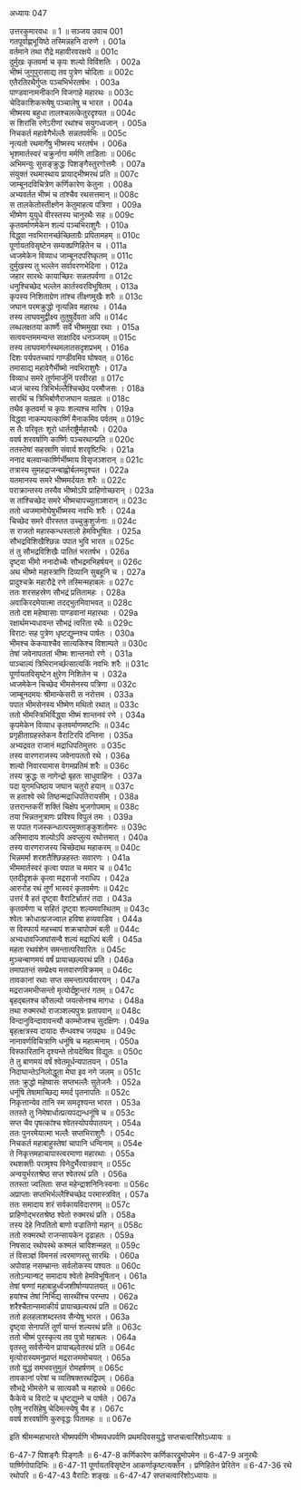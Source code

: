 अध्यायः 047

उत्तरकुमारवधः ॥ 1 ॥
सञ्जय उवाच 	001  
गतपूर्वाह्णभूयिष्ठे तस्मिन्नहनि दारुणे ।	001a  
वर्तमाने तथा रौद्रे महावीरवरक्षये ॥	001c  
दुर्मुखः कृतवर्मा च कृपः शल्यो विविंशतिः ।	002a  
भीष्मं जुगुपुरासाद्य तव पुत्रेण चोदिताः ॥	002c  
एतैरतिरथैर्गुप्तः पञ्चभिर्भरतर्षभः ।	003a  
पाण्डवानामनीकानि विजगाहे महारथः ॥	003c  
चेदिकाशिकरूषेषु पञ्चालेषु च भारत ।	004a  
भीष्मस्य बहुधा तालश्चलत्केतुरदृश्यत ॥	004c  
स शिरांसि रणेऽरीणां रथांश्च सयुगध्वजान् ।	005a  
निचकर्त महावेगैर्भल्लैः सन्नतपर्वभिः ॥	005c  
नृत्यतो रथमार्गेषु भीष्मस्य भरतर्षभ ।	006a  
भृशमार्तस्वरं चक्रुर्नागा मर्मणि ताडिताः ॥	006c  
अभिमन्युः सुसङ्क्रुद्धः पिशङ्गैस्तुरगोत्तमैः ।	007a  
संयुक्तं रथमास्थाय प्रायाद्भीष्मरथं प्रति ॥	007c  
जाम्बूनदविचित्रेण कर्णिकारेण केतुना ।	008a  
अभ्यवर्तत भीष्मं च तांश्चैव रथसत्तमान् ॥	008c  
स तालकेतोस्तीक्ष्णेन केतुमाहत्य पत्रिणा ।	009a  
भीष्मेण युयुधे वीरस्तस्य चानुरथैः सह ॥	009c  
कृतवर्माणमेकेन शल्यं पञ्चभिराशुगैः ।	010a  
विद्ध्वा नवभिरानर्च्छच्छिताग्रैः प्रपितामहम् ॥	010c  
पूर्णायतविसृष्टेन सम्यक्प्रणिहितेन च ।	011a  
ध्वजमेकेन विव्याध जाम्बूनदपरिष्कृतम् ॥	011c  
दुर्मुखस्य तु भल्लेन सर्वावरणभेदिना ।	012a  
जहार सारथेः कायाच्छिरः सन्नतपर्वणा ॥	012c  
धनुश्चिच्छेद भल्लेन कार्तस्वरविभूषितम् ।	013a  
कृपस्य निशिताग्रेण तांश्च तीक्ष्णमुखैः शरैः ॥	013c  
जघान परमक्रुद्धो नृत्यन्निव महारथः ।	014a  
तस्य लाघवमुद्वीक्ष्य तुतुषुर्देवता अपि ॥	014c  
लब्धलक्षतया कार्ष्णेः सर्वे भीष्ममुखा रथाः ।	015a  
सत्ववन्तममन्यन्त साक्षादिव धनञ्जयम् ॥	015c  
तस्य लाघवमार्गस्थमलातसदृशप्रभम् ।	016a  
दिशः पर्यपतच्चापं गाण्डीवमिव घोषवत् ॥	016c  
तमासाद्य महावेगैर्भीष्मो नवभिराशुगैः ।	017a  
विव्याध समरे तूर्णमार्जुनिं परवीरहा ॥	017c  
ध्वजं चास्य त्रिभिर्भल्लैश्चिच्छेद परमौजसः ।	018a  
सारथिं च त्रिभिर्बाणैराजघान यतव्रतः ॥	018c  
तथैव कृतवर्मा च कृपः शल्यश्च मारिष ।	019a  
विद्ध्वा नाकम्पयत्कार्ष्णिं मैनाकमिव पर्वतम् ॥	019c  
स तैः परिवृतः शूरो धार्तराष्ट्रैर्महारथैः ।	020a  
ववर्ष शरवर्षाणि कार्ष्णिः पञ्चरथान्प्रति ॥	020c  
ततस्तेषां सहस्राणि संवार्य शरवृष्टिभिः ।	021a  
ननाद बलवान्कार्ष्णिर्भीष्माय विसृजञ्शरान् ॥	021c  
तत्रास्य सुमहद्राजन्बाह्वोर्बलमदृश्यत ।	022a  
यतमानस्य समरे भीष्ममर्दयतः शरैः ॥	022c  
पराक्रान्तस्य तस्यैव भीष्मोऽपि प्राहिणोच्छरान् ।	023a  
स तांश्चिच्छेद समरे भीष्मचापच्युताञ्शरान् ॥	023c  
ततो ध्वजमामोघेषुर्भीष्मस्य नवभिः शरैः ।	024a  
चिच्छेद समरे वीरस्तत उच्चुक्रुशुर्जनाः ॥	024c  
स राजतो महास्कन्धस्तालो हेमविभूषितः ।	025a  
सौभद्रविशिखैश्छिन्नः पपात भुवि भारत ॥	025c  
तं तु सौभद्रविशिखैः पातितं भरतर्षभ ।	026a  
दृष्ट्वा भीमो ननादोच्चैः सौभद्रमभिहर्षयन् ॥	026c  
अथ भीष्मो महास्त्राणि दिव्यानि सुबहूनि च ।	027a  
प्रादुश्चक्रे महारौद्रे रणे तस्मिन्महाबलः ॥	027c  
ततः शरसहस्रेण सौभद्रं प्रतितामहः ।	028a  
अवाकिरदमेयात्मा तदद्भुतमिवाभवत् ॥	028c  
ततो दश महेष्वासाः पाण्डवानां महारथाः ।	029a  
रक्षार्थमभ्यधावन्त सौभद्रं त्वरिता रथैः ॥	029c  
विराटः सह पुत्रेण धृष्टद्युम्नश्च पार्षतः ।	030a  
भीमश्च केकयाश्चैव सात्यकिश्च विशाम्पते ॥	030c  
तेषां जवेनापततां भीष्मः शान्तनवो रणे ।	031a  
पाञ्चाल्यं त्रिभिरानर्च्छत्सात्यकिं नवभिः शरैः ॥	031c  
पूर्णायतविसृष्टेन क्षुरेण निशितेन च ।	032a  
ध्वजमेकेन चिच्छेद भीमसेनस्य पत्रिणा ॥	032c  
जाम्बूनदमयः श्रीमान्केसरी स नरोत्तम ।	033a  
पपात भीमसेनस्य भीष्मेण मथितो रथात् ॥	033c  
ततो भीमस्त्रिभिर्विद्ध्वा भीष्मं शान्तनवं रणे ।	034a  
कृपमेकेन विव्याध कृतवर्माणमष्टभिः ॥	034c  
प्रगृहीताग्रहस्तेकन वैराटिरपि दन्तिना ।	035a  
अभ्यद्रवत राजानं मद्राधिपतिमुत्तरः ॥	035c  
तस्य वारणराजस्य जवेनापततो रथे ।	036a  
शल्यो निवारयामास वेगमप्रतिमं शरैः ॥	036c  
तस्य क्रुद्धः स नागेन्द्रो बृहतः साधुवाहिनः ।	037a  
पदा युगमधिष्ठाय जघान चतुरो हयान् ॥	037c  
स हताश्वे रथे तिष्ठन्मद्राधिपतिरायसीम् ।	038a  
उत्तरान्तकरीं शक्तिं चिक्षेप भुजगोपमाम् ॥	038c  
तया भिन्नतनुत्राणः प्रविश्य विपुलं तमः ।	039a  
स पपात गजस्कन्धात्परमुक्ताङ्कुशतोमरः ॥	039c  
असिमादाय शल्योऽपि अवप्लुत्य रथोत्तमात् ।	040a  
तस्य वारणराजस्य चिच्छेदाथ महाकरम् ॥	040c  
भिन्नमर्मा शरशतैश्छिन्नहस्तः सवारणः ।	041a  
भीममार्तस्वरं कृत्वा पपात च ममार च ॥	041c  
एतदीदृशकं कृत्वा मद्रराजो नराधिप ।	042a  
आरुरोह रथं तूर्णं भास्वरं कृतवर्मणः ॥	042c  
उत्तरं वै हतं दृष्ट्वा वैराटिर्भ्रातरं तदा ।	043a  
कृतवर्मणा च सहितं दृष्ट्वा शल्यमवस्थितम् ॥	043c  
श्वेतः क्रोधात्प्रजज्वाल हविषा हव्यवाडिव ।	044a  
स विस्फार्य महच्चापं शक्रचापोपमं बली ॥	044c  
अभ्यधावज्जिघांसन्वै शल्यं मद्राधिपं बली ।	045a  
महता रथवंशेन समन्तात्परिवारितः ॥	045c  
मुञ्चन्बाणमयं वर्षं प्रायाच्छल्यरथं प्रति ।	046a  
तमापतन्तं सम्प्रेक्ष्य मत्तवारणविक्रमम् ॥	046c  
तावकानां रथाः सप्त समन्तात्पर्यवारयन् ।	047a  
मद्रराजमभीप्सन्तो मृत्योर्दंष्ट्रान्तरं गतम् ॥	047c  
बृहद्बलश्च कौसल्यो जयत्सेनश्च मागधः ।	048a  
तथा रुक्मरथो राजञ्शल्यपुत्रः प्रतापवान् ॥	048c  
विन्दानुविन्दावावन्त्यौ काम्भोजश्च सुदक्षिणः ।	049a  
बृहत्क्षत्रस्य दायादः सैन्धवश्च जयद्रथः ॥	049c  
नानावर्णविचित्राणि धनूंषि च महात्मनाम् ।	050a  
विस्फारितानि दृश्यन्ते तोयदेष्विव विद्युतः ॥	050c  
ते तु बाणमयं वर्षं श्वेतमूर्धन्यपातयन् ।	051a  
निदाघान्तेऽनिलोद्धूता मेघा इव नगे जलम् ॥	051c  
ततः क्रुद्धो महेष्वासः सप्तभल्लैः सुतेजनैः ।	052a  
धनूंषि तेषामाच्छिद्य ममर्द पृतनापतिः ॥	052c  
निकृत्तान्येव तानि स्म समदृश्यन्त भारत ।	053a  
ततस्ते तु निमेषार्धात्प्रत्यपद्यन्धनूंषि च ॥	053c  
सप्त चैव पृषत्कांश्च श्वेतस्योपर्यपातयन् ।	054a  
ततः पुनरमेयात्मा भल्लैः सप्तभिराशुगैः ।	054c  
निचकर्त महाबाहुस्तेषां चापानि धन्विनाम् ॥	054e  
ते निकृत्तमहाचापास्त्वरमाणा महारथाः ।	055a  
रथशक्तीः परामृश्य विनेदुर्भैरवान्रवान् ॥	055c  
अन्वयुर्भरतश्रेष्ठ सप्त श्वेतरथं प्रति ।	056a  
ततस्ता ज्वलिताः सप्त महेन्द्राशनिनिःस्वनाः ॥	056c  
अप्राप्ताः सप्तभिर्भल्लैश्चिच्छेद परमास्त्रवित् । 	057a  
ततः समादाय शरं सर्वकायविदारणम् ॥	057c  
प्राहिणोद्भरतश्रेष्ठ श्वेतो रुक्मरथं प्रति ।	058a  
तस्य देहे निपतितो बाणो वज्रातिगो महान् ॥	058c  
ततो रुक्मरथो राजन्सायकेन दृढाहतः ।	059a  
निषसाद रथोपस्थे कश्मलं चाविशन्महत् ॥	059c  
तं विसञ्ज्ञं विमनसं त्वरमाणस्तु सारथिः ।	060a  
अपोवाह नसम्भ्रान्तः सर्वलोकस्य पश्यतः ॥	060c  
ततोऽन्यान्षट् समादाय श्वेतो हेमविभूषितान् ।	061a  
तेषां षण्णां महाबाहुर्ध्वजशीर्षाण्यपातयत् ॥	061c  
हयांश्च तेषां निर्भिद्य सारथींश्च परन्तप ।	062a  
शरैश्चैतान्समाकीर्य प्रायाच्छल्यरथं प्रति ॥	062c  
ततो हलहलाशब्दस्तव सैन्येषु भारत ।	063a  
दृष्ट्वा सेनापतिं तूर्णं यान्तं शल्यरथं प्रति ॥	063c  
ततो भीष्मं पुरस्कृत्य तव पुत्रो महाबलः ।	064a  
वृतस्तु सर्वसैन्येन प्रायाच्छ्वेतरथं प्रति ॥	064c  
मृत्योरास्यमनुप्राप्तं मद्रराजममोचयत् ।	065a  
ततो युद्धं समभवत्तुमुलं रोमहर्षणम् ॥	065c  
तावकानां परेषां च व्यतिषक्तरथद्विपम् ।	066a  
सौभद्रे भीमसेने च सात्यकौ च महारथे ॥	066c  
कैकेये च विराटे च धृष्टद्युम्ने च पार्षते ।	067a  
एतेषु नरसिंहेषु चेदिमत्स्येषु चैव ह ।	067c  
ववर्ष शरवर्षाणि कुरुवृद्धः पितामहः ॥ ॥	067e  

इति श्रीमन्महाभारते भीष्मपर्वणि भीष्मवधपर्वणि प्रथमदिवसयुद्धे सप्तचत्वारिंशोऽध्यायः ॥

6-47-7 पिशङ्गैः पिङ्गलैः ॥ 6-47-8 कर्णिकारेण कर्णिकारद्रुमोपमेन ॥ 6-47-9 अनुरथैः पार्ष्णिगोपादिभिः ॥ 6-47-11 पूर्णायतविसृष्टेन आकर्णाकृष्टत्यक्तेन । प्रणिहितेन प्रेरितेन ॥ 6-47-36 रथे रथोपरि ॥ 6-47-43 वैराटिः शङ्खः ॥ 6-47-47 सप्तचत्वारिंशोऽध्यायः ॥
